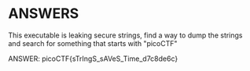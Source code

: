 # ANSWERS

This executable is leaking secure strings, find a way to dump the strings and search for something that starts with "picoCTF"

ANSWER: picoCTF{sTrIngS_sAVeS_Time_d7c8de6c}